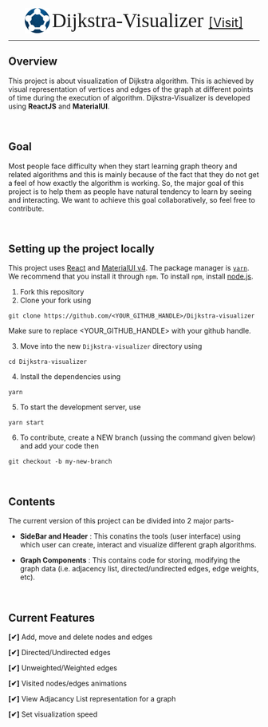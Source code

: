 <div align="center">
<img style="vertical-align: -12px" src="./public/app-logo.png" width="50" height="50" />

<link rel="preconnect" href="https://fonts.googleapis.com">
<link rel="preconnect" href="https://fonts.gstatic.com" crossorigin>
<link href="https://fonts.googleapis.com/css2?family=Black+Ops+One&display=swap" rel="stylesheet">
<span style="font-family: 'Black Ops One'; font-size: 40px;" >Dijkstra-Visualizer </span>
<a href="https://algo-visualizer-f76e9.web.app/" style="font-size: 25px">[Visit]</a>
</div>

---

## Overview

This project is about visualization of Dijkstra algorithm. This is achieved by visual representation of vertices and edges of the graph at different points of time during the execution of algorithm. Dijkstra-Visualizer is developed using **ReactJS** and **MaterialUI**.

<br />

## Goal

Most people face difficulty when they start learning graph theory and related algorithms and this is mainly because of the fact that they do not get a feel of how exactly the algorithm is working. So, the major goal of this project is to help them as people have natural tendency to learn by seeing and interacting. We want to achieve this goal collaboratively, so feel free to contribute.

<br />

## Setting up the project locally

This project uses [React](https://reactjs.org/) and [MaterialUI v4](https://v4.mui.com/).
The package manager is [`yarn`](https://classic.yarnpkg.com/lang/en/docs/install/#windows-stable). We recommend that you install it through `npm`. To install `npm`, install [node.js](https://nodejs.org/en/download/).

1. Fork this repository
2. Clone your fork using

```posh
git clone https://github.com/<YOUR_GITHUB_HANDLE>/Dijkstra-visualizer
```

Make sure to replace <YOUR_GITHUB_HANDLE> with your github handle.

3. Move into the new `Dijkstra-visualizer` directory using

```posh
cd Dijkstra-visualizer
```

4. Install the dependencies using

```posh
yarn
```

5. To start the development server, use

```posh
yarn start
```

6. To contribute, create a NEW branch (ussing the command given below) and add your code then

```posh
git checkout -b my-new-branch
```

<br />

## Contents

The current version of this project can be divided into 2 major parts-

- **SideBar and Header** : This conatins the tools (user interface) using which user can create, interact and visualize different graph algorithms.

- **Graph Components** : This contains code for storing, modifying the graph data (i.e. adjacency list, directed/undirected edges, edge weights, etc).

</br>

## Current Features

**[✔]** Add, move and delete nodes and edges

**[✔]** Directed/Undirected edges

**[✔]** Unweighted/Weighted edges

**[✔]** Visited nodes/edges animations

**[✔]** View Adjacancy List representation for a graph

**[✔]** Set visualization speed
